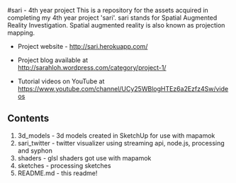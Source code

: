 #sari - 4th year project
This is a repository for the assets acquired in completing my 4th year project 'sari'.
sari stands for Spatial Augmented Reality Investigation.
Spatial augmented reality is also known as projection mapping.

- Project website - http://sari.herokuapp.com/

- Project blog available at http://sarahloh.wordpress.com/category/project-1/

- Tutorial videos on YouTube at https://www.youtube.com/channel/UCy25WBlogHTEz6a2Ezfz4Sw/videos

## Contents
1. 3d_models - 3d models created in SketchUp for use with mapamok
2. sari_twitter - twitter visualizer using streaming api, node.js, processing and syphon
3. shaders - glsl shaders got use with mapamok
4. sketches - processing sketches
5. README.md - this readme!


